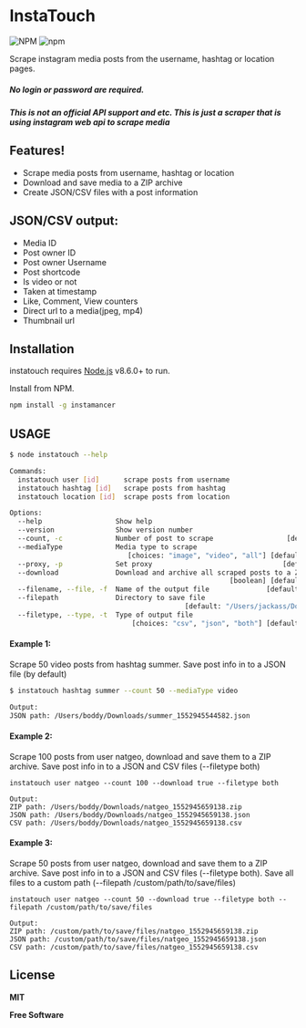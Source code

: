 # InstaTouch

![NPM](https://img.shields.io/npm/l/instatouch.svg?style=for-the-badge) ![npm](https://img.shields.io/npm/v/instatouch.svg?style=for-the-badge)

Scrape instagram media posts from the username, hashtag or location pages.
##### No login or password are required.
##### This is not an official API support and etc. This is just a scraper that is using instagram web api to scrape media 

## Features!
  - Scrape media posts from username, hashtag or location
  - Download and save media to a ZIP archive
  - Create JSON/CSV files with a post information

## JSON/CSV output:
  - Media ID
  - Post owner ID
  - Post owner Username
  - Post shortcode
  - Is video or not
  - Taken at timestamp
  - Like, Comment, View counters
  - Direct url to a media(jpeg, mp4)
  - Thumbnail url

## Installation
instatouch requires [Node.js](https://nodejs.org/) v8.6.0+ to run.

Install from NPM.

```sh
npm install -g instamancer
```

## USAGE
```sh
$ node instatouch --help

Commands:
  instatouch user [id]      scrape posts from username
  instatouch hashtag [id]   scrape posts from hashtag
  instatouch location [id]  scrape posts from location

Options:
  --help                  Show help                                    [boolean]
  --version               Show version number                          [boolean]
  --count, -c             Number of post to scrape                  [default: 0]
  --mediaType             Media type to scrape
                             [choices: "image", "video", "all"] [default: "all"]
  --proxy, -p             Set proxy                                [default: ""]
  --download              Download and archive all scraped posts to a ZIP file
                                                      [boolean] [default: false]
  --filename, --file, -f  Name of the output file              [default: "[id]"]
  --filepath              Directory to save file
                                           [default: "/Users/jackass/Downloads"]
  --filetype, --type, -t  Type of output file
                              [choices: "csv", "json", "both"] [default: "json"]
```

#### Example 1:
Scrape 50 video posts from hashtag summer. Save post info in to a JSON file (by default) 
```sh
$ instatouch hashtag summer --count 50 --mediaType video  

Output:
JSON path: /Users/boddy/Downloads/summer_1552945544582.json
```

#### Example 2:
Scrape 100 posts from user natgeo, download and save them to a ZIP archive. Save post info in to a JSON and CSV files (--filetype both)
```
instatouch user natgeo --count 100 --download true --filetype both

Output:
ZIP path: /Users/boddy/Downloads/natgeo_1552945659138.zip
JSON path: /Users/boddy/Downloads/natgeo_1552945659138.json
CSV path: /Users/boddy/Downloads/natgeo_1552945659138.csv
```

#### Example 3:
Scrape 50 posts from user natgeo, download and save them to a ZIP archive. Save post info in to a JSON and CSV files (--filetype both). Save all files to a custom path (--filepath /custom/path/to/save/files)
```
instatouch user natgeo --count 50 --download true --filetype both --filepath /custom/path/to/save/files

Output:
ZIP path: /custom/path/to/save/files/natgeo_1552945659138.zip
JSON path: /custom/path/to/save/files/natgeo_1552945659138.json
CSV path: /custom/path/to/save/files/natgeo_1552945659138.csv
```

License
----

**MIT**

**Free Software**
